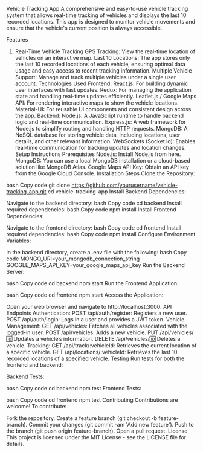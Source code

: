 Vehicle Tracking App
A comprehensive and easy-to-use vehicle tracking system that allows real-time tracking of vehicles and displays the last 10 recorded locations. This app is designed to monitor vehicle movements and ensure that the vehicle's current position is always accessible.

Features
1. Real-Time Vehicle Tracking
GPS Tracking: View the real-time location of vehicles on an interactive map.
Last 10 Locations: The app stores only the last 10 recorded locations of each vehicle, ensuring optimal data usage and easy access to recent tracking information.
Multiple Vehicle Support: Manage and track multiple vehicles under a single user account.
Technologies Used
Frontend:
React.js: For building dynamic user interfaces with fast updates.
Redux: For managing the application state and handling real-time updates efficiently.
Leaflet.js / Google Maps API: For rendering interactive maps to show the vehicle locations.
Material-UI: For reusable UI components and consistent design across the app.
Backend:
Node.js: A JavaScript runtime to handle backend logic and real-time communication.
Express.js: A web framework for Node.js to simplify routing and handling HTTP requests.
MongoDB: A NoSQL database for storing vehicle data, including locations, user details, and other relevant information.
WebSockets (Socket.io): Enables real-time communication for tracking updates and location changes.
Setup Instructions
Prerequisites
Node.js: Install Node.js from here.
MongoDB: You can use a local MongoDB installation or a cloud-based solution like MongoDB Atlas.
Google Maps API Key: Obtain an API key from the Google Cloud Console.
Installation Steps
Clone the Repository:

bash
Copy code
git clone https://github.com/yourusername/vehicle-tracking-app.git
cd vehicle-tracking-app
Install Backend Dependencies:

Navigate to the backend directory:
bash
Copy code
cd backend
Install required dependencies:
bash
Copy code
npm install
Install Frontend Dependencies:

Navigate to the frontend directory:
bash
Copy code
cd frontend
Install required dependencies:
bash
Copy code
npm install
Configure Environment Variables:

In the backend directory, create a .env file with the following:
bash
Copy code
MONGO_URI=your_mongodb_connection_string
GOOGLE_MAPS_API_KEY=your_google_maps_api_key
Run the Backend Server:

bash
Copy code
cd backend
npm start
Run the Frontend Application:

bash
Copy code
cd frontend
npm start
Access the Application:

Open your web browser and navigate to http://localhost:3000.
API Endpoints
Authentication:
POST /api/auth/register: Registers a new user.
POST /api/auth/login: Logs in a user and provides a JWT token.
Vehicle Management:
GET /api/vehicles: Fetches all vehicles associated with the logged-in user.
POST /api/vehicles: Adds a new vehicle.
PUT /api/vehicles/:id: Updates a vehicle’s information.
DELETE /api/vehicles/:id: Deletes a vehicle.
Tracking:
GET /api/track/:vehicleId: Retrieves the current location of a specific vehicle.
GET /api/locations/:vehicleId: Retrieves the last 10 recorded locations of a specified vehicle.
Testing
Run tests for both the frontend and backend:

Backend Tests:

bash
Copy code
cd backend
npm test
Frontend Tests:

bash
Copy code
cd frontend
npm test
Contributing
Contributions are welcome! To contribute:

Fork the repository.
Create a feature branch (git checkout -b feature-branch).
Commit your changes (git commit -am 'Add new feature').
Push to the branch (git push origin feature-branch).
Open a pull request.
License
This project is licensed under the MIT License - see the LICENSE file for details.
